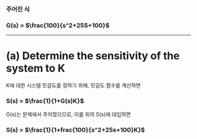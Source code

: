### 주어진 식

### G(s) = $\frac{100}{s^2+25S+100}$

---

# (a) Determine the sensitivity of the system to K
K에 대한 시스템 민감도를 정하기 위해, 민감도 함수를 계산하면

### S(s) = $\frac{1}{1+G(s)K}$



G(s)는 문제에서 주어졌으므로, 이를 위의 S(s)에 대입하면

### S(s) = $\frac{1}{1+frac{100}{s^2+25s+100}K}$
